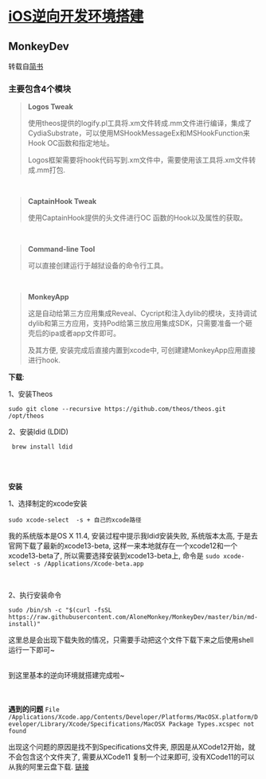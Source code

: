 # [iOS逆向开发环境搭建](https://puffhub.github.io/iOS-Crack/)

## MonkeyDev
转载自[简书](https://www.jianshu.com/p/207801a902d1)

### **主要包含4个模块**

> **Logos Tweak**
> 
> 使用theos提供的logify.pl工具将.xm文件转成.mm文件进行编译，集成了CydiaSubstrate，可以使用MSHookMessageEx和MSHookFunction来Hook OC函数和指定地址。
>
>  Logos框架需要将hook代码写到.xm文件中，需要使用该工具将.xm文件转成.mm打包.

<br />

> **CaptainHook Tweak**
> 
> 使用CaptainHook提供的头文件进行OC 函数的Hook以及属性的获取。

<br />

> **Command-line Tool**
> 
> 可以直接创建运行于越狱设备的命令行工具。

<br />

> **MonkeyApp**
> 
> 这是自动给第三方应用集成Reveal、Cycript和注入dylib的模块，支持调试dylib和第三方应用，支持Pod给第三放应用集成SDK，只需要准备一个砸壳后的ipa或者app文件即可。
> 
> 及其方便, 安装完成后直接内置到xcode中, 可创建建MonkeyApp应用直接进行hook.


**下载**:

1、安装Theos

```sudo git clone --recursive https://github.com/theos/theos.git /opt/theos```

2、安装ldid (LDID)

``` brew install ldid``` 

<br /><br />

**安装**

1、选择制定的xcode安装

```sudo xcode-select  -s + 自己的xcode路径```

我的系统版本是OS X 11.4, 安装过程中提示我ldid安装失败, 系统版本太高, 于是去官网下载了最新的xcode13-beta, 这样一来本地就存在一个xcode12和一个xcode13-beta了, 所以需要选择安装到xcode13-beta上, 命令是 ```sudo xcode-select -s /Applications/Xcode-beta.app```

<br />

2、执行安装命令

```sudo /bin/sh -c "$(curl -fsSL https://raw.githubusercontent.com/AloneMonkey/MonkeyDev/master/bin/md-install)"```

这里总是会出现下载失败的情况，只需要手动把这个文件下载下来之后使用shell运行一下即可~

<br />
到这里基本的逆向环境就搭建完成啦~




<br /> <br />
**遇到的问题**
```File /Applications/Xcode.app/Contents/Developer/Platforms/MacOSX.platform/Developer/Library/Xcode/Specifications/MacOSX Package Types.xcspec not found```

出现这个问题的原因是找不到Specifications文件夹, 原因是从XCode12开始，就不会包含这个文件夹了, 需要从XCode11 复制一个过来即可, 没有XCode11的可以从我的阿里云盘下载. [链接](https://www.aliyundrive.com/s/ex1NvQ5JvL4)


